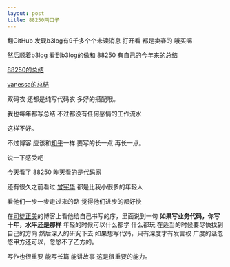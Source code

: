 ```yaml
---
layout: post
title: 88250两口子
---
```



翻GitHub 发现b3log有9千多个个未读消息 打开看 都是卖春的 哦买噶

然后顺着b3log 看到b3log的做和 88250 有自己的今年来的总结

[88250的总结](http://88250.b3log.org/fading-life.html)

[vanessa的总结](http://vanessa.b3log.org/2013-sum-up)

双码农 还都是纯写代码农 多好的搭配哦。

我也每年都写总结 不过都没有任何感情的工作流水

这样不好。

不过博客 应该和[知乎](http://zhihu.com)一样 要写的长一点 再长一点。

说一下感受吧

今天看了 88250 昨天看的是[代码家](http://blog.daimajia.com/?page_id=6)

还有很久之前看过 [曾宪华](http://www.pailixiu.com/blog/) 都是比我小很多的年轻人

看他们一步一步走过来的路 觉得他们进步的都好快

在[司徒正美](http://www.cnblogs.com/rubylouvre/p/3658441.html)的博客上看他给自己书写的序，里面说到一句 **如果写业务代码，你写十年，水平还是那样** 年轻的时候可以什么都学 什么都玩 在适当的时候要尽快找到自己的方向 然后深入的研究下去 如果想写代码，只有深度才有发言权 广度的话忽悠甲方还可以，忽悠不了乙方的。

写作也很重要 能写长篇 能讲故事  这是很重要的能力。




